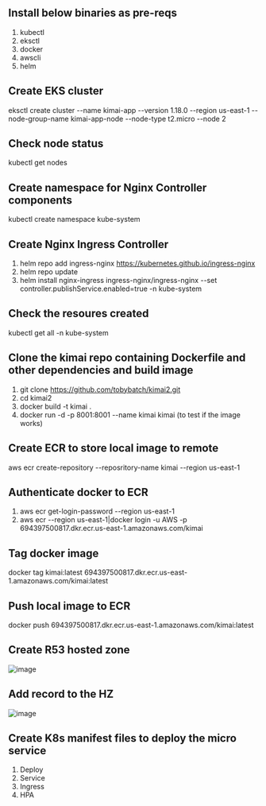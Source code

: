 ## Install below binaries as pre-reqs
1. kubectl
2. eksctl
3. docker
4. awscli
5. helm

## Create EKS cluster
eksctl create cluster --name kimai-app --version 1.18.0 --region us-east-1 --node-group-name kimai-app-node --node-type t2.micro --node 2

## Check node status
kubectl get nodes

## Create namespace for Nginx Controller components
kubectl create namespace kube-system

## Create Nginx Ingress Controller
1. helm repo add ingress-nginx https://kubernetes.github.io/ingress-nginx
2. helm repo update
3. helm install nginx-ingress ingress-nginx/ingress-nginx --set controller.publishService.enabled=true -n kube-system

## Check the resoures created
kubectl get all -n kube-system

## Clone the kimai repo containing Dockerfile and other dependencies and build image
1. git clone https://github.com/tobybatch/kimai2.git
2. cd kimai2
3. docker build -t kimai .
4. docker run -d -p 8001:8001 --name kimai kimai (to test if the image works)

## Create ECR to store local image to remote
aws ecr create-repository --reposritory-name kimai --region us-east-1

## Authenticate docker to ECR
1. aws ecr get-login-password --region us-east-1
2. aws ecr --region us-east-1|docker login -u AWS -p <token> 694397500817.dkr.ecr.us-east-1.amazonaws.com/kimai

## Tag docker image
docker tag kimai:latest 694397500817.dkr.ecr.us-east-1.amazonaws.com/kimai:latest

## Push local image to ECR
docker push 694397500817.dkr.ecr.us-east-1.amazonaws.com/kimai:latest
  
## Create R53 hosted zone
![image](https://user-images.githubusercontent.com/86881823/138298752-1bf349a2-d008-4510-99d4-a3d343b1873d.png)

## Add record to the HZ
![image](https://user-images.githubusercontent.com/86881823/138299042-fe3f0ef0-a915-4e38-991e-9ba233ecf508.png)

## Create K8s manifest files to deploy the micro service
1. Deploy
2. Service
3. Ingress
4. HPA




